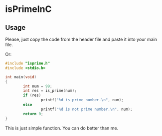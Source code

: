 # isPrimeInC

## Usage 

Please, just copy the code from the header file and paste it into your main file.

Or:
```C
#include "isprime.h"
#include <stdio.h>

int main(void)
{
        int num = 99;
        int res = is_prime(num);
        if (res)
                printf("%d is prime number.\n", num);
        else 
                printf("%d is not prime number.\n", num);
        return 0;
}
```

This is just simple function. You can do better than me. 